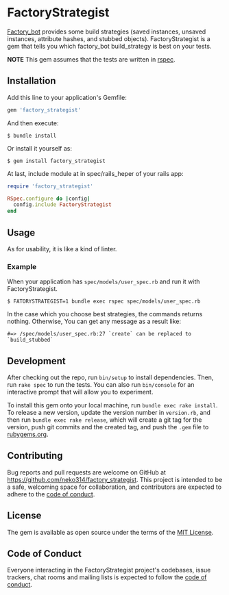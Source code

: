 # FactoryStrategist

[Factory_bot](https://github.com/thoughtbot/factory_bot) provides some build strategies (saved instances, unsaved instances, attribute hashes, and stubbed objects). FactoryStrategist is a gem that tells you which factory_bot build_strategy is best on your tests.

**NOTE**
This gem assumes that the tests are written in [rspec](https://github.com/rspec/rspec).

## Installation

Add this line to your application's Gemfile:

```ruby
gem 'factory_strategist'
```

And then execute:

    $ bundle install

Or install it yourself as:

    $ gem install factory_strategist

At last, include module at in spec/rails_heper of your rails app:

```ruby
require 'factory_strategist'

RSpec.configure do |config|
  config.include FactoryStrategist
end
```

## Usage

As for usability, it is like a kind of linter.

### Example

When your application has `spec/models/user_spec.rb` and run it with FactoryStrategist.

```shell
$ FATORYSTRATEGIST=1 bundle exec rspec spec/models/user_spec.rb
```

In the case which you choose best strategies, the commands returns nothing.
Otherwise, You can get any message as a result like:

```
#=> /spec/models/user_spec.rb:27 `create` can be replaced to `build_stubbed`
```

## Development

After checking out the repo, run `bin/setup` to install dependencies. Then, run `rake spec` to run the tests. You can also run `bin/console` for an interactive prompt that will allow you to experiment.

To install this gem onto your local machine, run `bundle exec rake install`. To release a new version, update the version number in `version.rb`, and then run `bundle exec rake release`, which will create a git tag for the version, push git commits and the created tag, and push the `.gem` file to [rubygems.org](https://rubygems.org).

## Contributing

Bug reports and pull requests are welcome on GitHub at https://github.com/neko314/factory_strategist. This project is intended to be a safe, welcoming space for collaboration, and contributors are expected to adhere to the [code of conduct](https://github.com/neko314/factory_strategist/blob/main/CODE_OF_CONDUCT.md).

## License

The gem is available as open source under the terms of the [MIT License](https://opensource.org/licenses/MIT).

## Code of Conduct

Everyone interacting in the FactoryStrategist project's codebases, issue trackers, chat rooms and mailing lists is expected to follow the [code of conduct](https://github.com/neko314/factory_strategist/blob/main/CODE_OF_CONDUCT.md).
